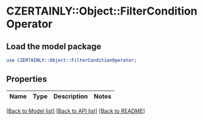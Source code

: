 # CZERTAINLY::Object::FilterConditionOperator

## Load the model package
```perl
use CZERTAINLY::Object::FilterConditionOperator;
```

## Properties
Name | Type | Description | Notes
------------ | ------------- | ------------- | -------------

[[Back to Model list]](../README.md#documentation-for-models) [[Back to API list]](../README.md#documentation-for-api-endpoints) [[Back to README]](../README.md)


